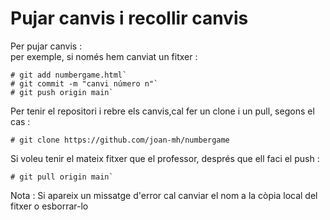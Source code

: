 # Pujar canvis i recollir canvis

Per pujar canvis :  
per exemple, si només hem canviat un fitxer :

```
# git add numbergame.html`  
# git commit -m "canvi número n"`  
# git push origin main`
```

Per tenir el repositori i rebre els canvis,cal fer  un clone i un pull, segons el cas :

```
# git clone https://github.com/joan-mh/numbergame
```

Si voleu tenir el mateix fitxer que el professor, després que ell faci el push :

```
# git pull origin main`
```
Nota :
Si apareix un missatge d'error cal canviar el nom a la còpia local del fitxer o esborrar-lo

